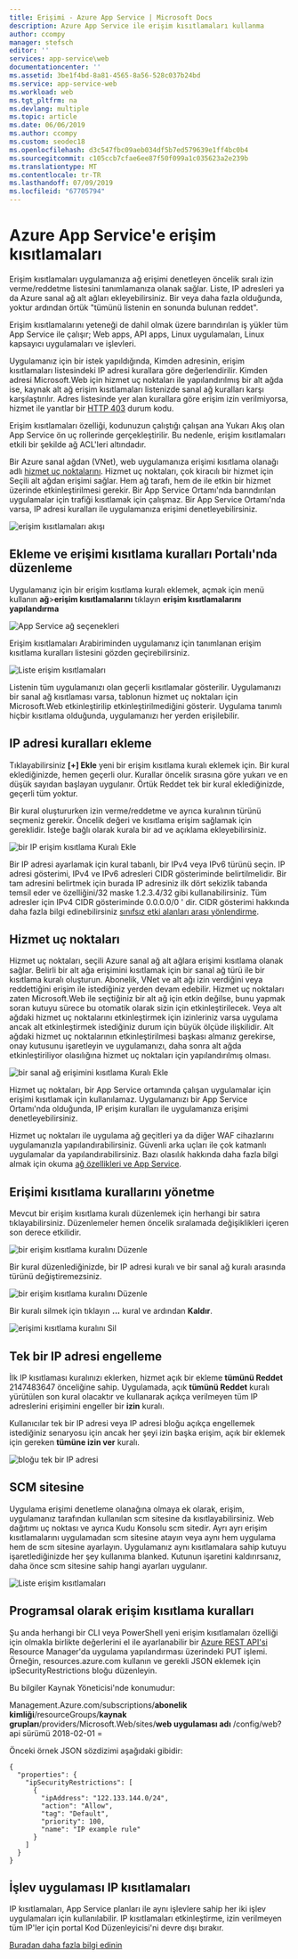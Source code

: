 ```yaml
---
title: Erişimi - Azure App Service | Microsoft Docs
description: Azure App Service ile erişim kısıtlamaları kullanma
author: ccompy
manager: stefsch
editor: ''
services: app-service\web
documentationcenter: ''
ms.assetid: 3be1f4bd-8a81-4565-8a56-528c037b24bd
ms.service: app-service-web
ms.workload: web
ms.tgt_pltfrm: na
ms.devlang: multiple
ms.topic: article
ms.date: 06/06/2019
ms.author: ccompy
ms.custom: seodec18
ms.openlocfilehash: d3c547fbc09aeb034df5b7ed579639e1ff4bc0b4
ms.sourcegitcommit: c105ccb7cfae6ee87f50f099a1c035623a2e239b
ms.translationtype: MT
ms.contentlocale: tr-TR
ms.lasthandoff: 07/09/2019
ms.locfileid: "67705794"
---
```

# <a name="azure-app-service-access-restrictions"></a>Azure App Service'e erişim kısıtlamaları #

Erişim kısıtlamaları uygulamanıza ağ erişimi denetleyen öncelik sıralı izin verme/reddetme listesini tanımlamanıza olanak sağlar. Liste, IP adresleri ya da Azure sanal ağ alt ağları ekleyebilirsiniz. Bir veya daha fazla olduğunda, yoktur ardından örtük "tümünü listenin en sonunda bulunan reddet".

Erişim kısıtlamalarını yeteneği de dahil olmak üzere barındırılan iş yükler tüm App Service ile çalışır; Web apps, API apps, Linux uygulamaları, Linux kapsayıcı uygulamaları ve işlevleri.

Uygulamanız için bir istek yapıldığında, Kimden adresinin, erişim kısıtlamaları listesindeki IP adresi kurallara göre değerlendirilir. Kimden adresi Microsoft.Web için hizmet uç noktaları ile yapılandırılmış bir alt ağda ise, kaynak alt ağ erişim kısıtlamaları listenizde sanal ağ kuralları karşı karşılaştırılır. Adres listesinde yer alan kurallara göre erişim izin verilmiyorsa, hizmet ile yanıtlar bir [HTTP 403](https://en.wikipedia.org/wiki/HTTP_403) durum kodu.

Erişim kısıtlamaları özelliği, kodunuzun çalıştığı çalışan ana Yukarı Akış olan App Service ön uç rollerinde gerçekleştirilir. Bu nedenle, erişim kısıtlamaları etkili bir şekilde ağ ACL'leri altındadır.

Bir Azure sanal ağdan (VNet), web uygulamanıza erişimi kısıtlama olanağı adlı [hizmet uç noktalarını][serviceendpoints]. Hizmet uç noktaları, çok kiracılı bir hizmet için Seçili alt ağdan erişimi sağlar. Hem ağ tarafı, hem de ile etkin bir hizmet üzerinde etkinleştirilmesi gerekir. Bir App Service Ortamı'nda barındırılan uygulamalar için trafiği kısıtlamak için çalışmaz.  Bir App Service Ortamı'nda varsa, IP adresi kuralları ile uygulamanıza erişimi denetleyebilirsiniz.

![erişim kısıtlamaları akışı](media/app-service-ip-restrictions/access-restrictions-flow.png)

## <a name="adding-and-editing-access-restriction-rules-in-the-portal"></a>Ekleme ve erişimi kısıtlama kuralları Portalı'nda düzenleme ##

Uygulamanız için bir erişim kısıtlama kuralı eklemek, açmak için menü kullanın **ağ**>**erişim kısıtlamalarını** tıklayın **erişim kısıtlamalarını yapılandırma**

![App Service ağ seçenekleri](media/app-service-ip-restrictions/access-restrictions.png)  

Erişim kısıtlamaları Arabiriminden uygulamanız için tanımlanan erişim kısıtlama kuralları listesini gözden geçirebilirsiniz.

![Liste erişim kısıtlamaları](media/app-service-ip-restrictions/access-restrictions-browse.png)

Listenin tüm uygulamanızı olan geçerli kısıtlamalar gösterilir. Uygulamanızı bir sanal ağ kısıtlaması varsa, tablonun hizmet uç noktaları için Microsoft.Web etkinleştirilip etkinleştirilmediğini gösterir. Uygulama tanımlı hiçbir kısıtlama olduğunda, uygulamanızı her yerden erişilebilir.  

## <a name="adding-ip-address-rules"></a>IP adresi kuralları ekleme

Tıklayabilirsiniz **[+] Ekle** yeni bir erişim kısıtlama kuralı eklemek için. Bir kural eklediğinizde, hemen geçerli olur. Kurallar öncelik sırasına göre yukarı ve en düşük sayıdan başlayan uygulanır. Örtük Reddet tek bir kural eklediğinizde, geçerli tüm yoktur.

Bir kural oluştururken izin verme/reddetme ve ayrıca kuralının türünü seçmeniz gerekir. Öncelik değeri ve kısıtlama erişim sağlamak için gereklidir.  İsteğe bağlı olarak kurala bir ad ve açıklama ekleyebilirsiniz.  

![bir IP erişim kısıtlama Kuralı Ekle](media/app-service-ip-restrictions/access-restrictions-ip-add.png)

Bir IP adresi ayarlamak için kural tabanlı, bir IPv4 veya IPv6 türünü seçin. IP adresi gösterimi, IPv4 ve IPv6 adresleri CIDR gösteriminde belirtilmelidir. Bir tam adresini belirtmek için burada IP adresiniz ilk dört sekizlik tabanda temsil eder ve özelliğini/32 maske 1.2.3.4/32 gibi kullanabilirsiniz. Tüm adresler için IPv4 CIDR gösteriminde 0.0.0.0/0 ' dir. CIDR gösterimi hakkında daha fazla bilgi edinebilirsiniz [sınıfsız etki alanları arası yönlendirme](https://en.wikipedia.org/wiki/Classless_Inter-Domain_Routing). 

## <a name="service-endpoints"></a>Hizmet uç noktaları

Hizmet uç noktaları, seçili Azure sanal ağ alt ağlara erişimi kısıtlama olanak sağlar. Belirli bir alt ağa erişimini kısıtlamak için bir sanal ağ türü ile bir kısıtlama kuralı oluşturun. Abonelik, VNet ve alt ağı izin verdiğini veya reddettiğini erişim ile istediğiniz yerden devam edebilir. Hizmet uç noktaları zaten Microsoft.Web ile seçtiğiniz bir alt ağ için etkin değilse, bunu yapmak soran kutuyu sürece bu otomatik olarak sizin için etkinleştirilecek. Veya alt ağdaki hizmet uç noktalarını etkinleştirmek için izinleriniz varsa uygulama ancak alt etkinleştirmek istediğiniz durum için büyük ölçüde ilişkilidir. Alt ağdaki hizmet uç noktalarının etkinleştirilmesi başkası almanız gerekirse, onay kutusunu işaretleyin ve uygulamanızı, daha sonra alt ağda etkinleştiriliyor olasılığına hizmet uç noktaları için yapılandırılmış olması. 

![bir sanal ağ erişimini kısıtlama Kuralı Ekle](media/app-service-ip-restrictions/access-restrictions-vnet-add.png)

Hizmet uç noktaları, bir App Service ortamında çalışan uygulamalar için erişimi kısıtlamak için kullanılamaz. Uygulamanızı bir App Service Ortamı'nda olduğunda, IP erişim kuralları ile uygulamanıza erişimi denetleyebilirsiniz. 

Hizmet uç noktaları ile uygulama ağ geçitleri ya da diğer WAF cihazlarını uygulamanızla yapılandırabilirsiniz. Güvenli arka uçları ile çok katmanlı uygulamalar da yapılandırabilirsiniz. Bazı olasılık hakkında daha fazla bilgi almak için okuma [ağ özellikleri ve App Service](networking-features.md).

## <a name="managing-access-restriction-rules"></a>Erişimi kısıtlama kurallarını yönetme

Mevcut bir erişim kısıtlama kuralı düzenlemek için herhangi bir satıra tıklayabilirsiniz. Düzenlemeler hemen öncelik sıralamada değişiklikleri içeren son derece etkilidir.

![bir erişim kısıtlama kuralını Düzenle](media/app-service-ip-restrictions/access-restrictions-ip-edit.png)

Bir kural düzenlediğinizde, bir IP adresi kuralı ve bir sanal ağ kuralı arasında türünü değiştiremezsiniz. 

![bir erişim kısıtlama kuralını Düzenle](media/app-service-ip-restrictions/access-restrictions-vnet-edit.png)

Bir kuralı silmek için tıklayın **...**  kural ve ardından **Kaldır**.

![erişimi kısıtlama kuralını Sil](media/app-service-ip-restrictions/access-restrictions-delete.png)

## <a name="blocking-a-single-ip-address"></a>Tek bir IP adresi engelleme ##

İlk IP kısıtlaması kuralınızı eklerken, hizmet açık bir ekleme **tümünü Reddet** 2147483647 önceliğine sahip. Uygulamada, açık **tümünü Reddet** kuralı yürütülen son kural olacaktır ve kullanarak açıkça verilmeyen tüm IP adreslerini erişimini engeller bir **izin** kuralı.

Kullanıcılar tek bir IP adresi veya IP adresi bloğu açıkça engellemek istediğiniz senaryosu için ancak her şeyi izin başka erişim, açık bir eklemek için gereken **tümüne izin ver** kuralı.

![bloğu tek bir IP adresi](media/app-service-ip-restrictions/block-single-address.png)

## <a name="scm-site"></a>SCM sitesine 

Uygulama erişimi denetleme olanağına olmaya ek olarak, erişim, uygulamanız tarafından kullanılan scm sitesine da kısıtlayabilirsiniz. Web dağıtımı uç noktası ve ayrıca Kudu Konsolu scm sitedir. Ayrı ayrı erişim kısıtlamalarını uygulamadan scm sitesine atayın veya aynı hem uygulama hem de scm sitesine ayarlayın. Uygulamanız aynı kısıtlamalara sahip kutuyu işaretlediğinizde her şey kullanıma blanked. Kutunun işaretini kaldırırsanız, daha önce scm sitesine sahip hangi ayarları uygulanır. 

![Liste erişim kısıtlamaları](media/app-service-ip-restrictions/access-restrictions-scm-browse.png)

## <a name="programmatic-manipulation-of-access-restriction-rules"></a>Programsal olarak erişim kısıtlama kuralları ##

Şu anda herhangi bir CLI veya PowerShell yeni erişim kısıtlamaları özelliği için olmakla birlikte değerlerini el ile ayarlanabilir bir [Azure REST API'si](https://docs.microsoft.com/rest/api/azure/) Resource Manager'da uygulama yapılandırması üzerindeki PUT işlemi. Örneğin, resources.azure.com kullanın ve gerekli JSON eklemek için ipSecurityRestrictions bloğu düzenleyin.

Bu bilgiler Kaynak Yöneticisi'nde konumudur:

Management.Azure.com/subscriptions/**abonelik kimliği**/resourceGroups/**kaynak grupları**/providers/Microsoft.Web/sites/**web uygulaması adı**  /config/web? api sürümü 2018-02-01 =

Önceki örnek JSON sözdizimi aşağıdaki gibidir:

    {
      "properties": {
        "ipSecurityRestrictions": [
          {
            "ipAddress": "122.133.144.0/24",
            "action": "Allow",
            "tag": "Default",
            "priority": 100,
            "name": "IP example rule"
          }
        ]
      }
    }

## <a name="function-app-ip-restrictions"></a>İşlev uygulaması IP kısıtlamaları

IP kısıtlamaları, App Service planları ile aynı işlevlere sahip her iki işlev uygulamaları için kullanılabilir. IP kısıtlamaları etkinleştirme, izin verilmeyen tüm IP'ler için portal Kod Düzenleyicisi'ni devre dışı bırakır.

[Buradan daha fazla bilgi edinin](../azure-functions/functions-networking-options.md#inbound-ip-restrictions)


<!--Links-->
[serviceendpoints]: https://docs.microsoft.com/azure/virtual-network/virtual-network-service-endpoints-overview
